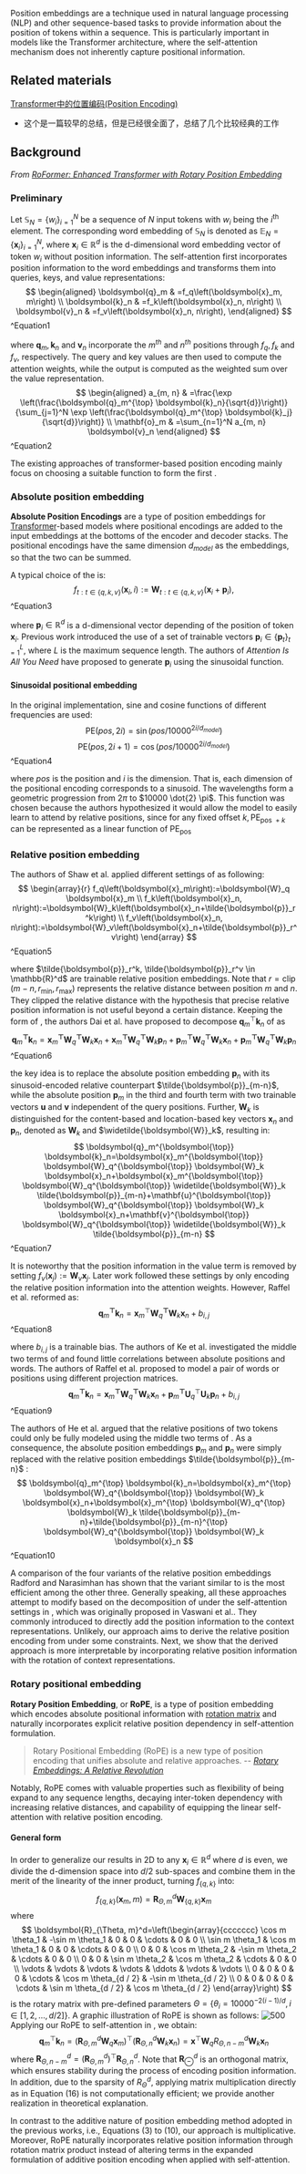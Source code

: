 Position embeddings are a technique used in natural language processing (NLP) and other sequence-based tasks to provide information about the position of tokens within a sequence. This is particularly important in models like the Transformer architecture, where the self-attention mechanism does not inherently capture positional information.

## Related materials

[Transformer中的位置编码(Position Encoding)](https://0809zheng.github.io/2022/07/01/posencode.html)
- 这个是一篇较早的总结，但是已经很全面了，总结了几个比较经典的工作



## Background

*From [RoFormer: Enhanced Transformer with Rotary Position Embedding](https://arxiv.org/abs/2104.09864)*

### Preliminary

Let $\mathbb{S}_N=\left\{w_i\right\}_{i=1}^N$ be a sequence of $N$ input tokens with $w_i$ being the $i^{\text {th }}$ element. The corresponding word embedding of $\mathbb{S}_N$ is denoted as $\mathbb{E}_N=\left\{\boldsymbol{x}_i\right\}_{i=1}^N$, where $\boldsymbol{x}_i \in \mathbb{R}^d$ is the d-dimensional word embedding vector of token $w_i$ without position information. The self-attention first incorporates position information to the word embeddings and transforms them into queries, keys, and value representations: 
$$
\begin{aligned}
\boldsymbol{q}_m & =f_q\left(\boldsymbol{x}_m, m\right) \\
\boldsymbol{k}_n & =f_k\left(\boldsymbol{x}_n, n\right) \\
\boldsymbol{v}_n & =f_v\left(\boldsymbol{x}_n, n\right),
\end{aligned}
$$
^Equation1

where $\boldsymbol{q}_m, \boldsymbol{k}_n$ and $\boldsymbol{v}_n$ incorporate the $m^{t h}$ and $n^{t h}$ positions through $f_q, f_k$ and $f_v$, respectively. The query and key values are then used to compute the attention weights, while the output is computed as the weighted sum over the value representation.
$$
\begin{aligned}
a_{m, n} & =\frac{\exp \left(\frac{\boldsymbol{q}_m^{\top} \boldsymbol{k}_n}{\sqrt{d}}\right)}{\sum_{j=1}^N \exp \left(\frac{\boldsymbol{q}_m^{\top} \boldsymbol{k}_j}{\sqrt{d}}\right)} \\
\mathbf{o}_m & =\sum_{n=1}^N a_{m, n} \boldsymbol{v}_n
\end{aligned}
$$
^Equation2

The existing approaches of transformer-based position encoding mainly focus on choosing a suitable function to form the first [](.md#^Equation1%7CEquation%20(1)).

### Absolute position embedding

**Absolute Position Encodings** are a type of position embeddings for [Transformer](https://paperswithcode.com/method/transformer)-based models where positional encodings are added to the input embeddings at the bottoms of the encoder and decoder stacks. The positional encodings have the same dimension $d_{model}$ as the embeddings, so that the two can be summed. 

A typical choice of the [](.md#^Equation1%7CEquation%20(1)) is:
$$
f_{t: t \in\{q, k, v\}}\left(\boldsymbol{x}_i, i\right):=\boldsymbol{W}_{t: t \in\{q, k, v\}}\left(\boldsymbol{x}_i+\boldsymbol{p}_i\right),
$$
^Equation3

where $\boldsymbol{p}_i \in \mathbb{R}^d$ is a d-dimensional vector depending of the position of token $\boldsymbol{x}_i$. Previous work introduced the use of a set of trainable vectors $\boldsymbol{p}_i \in\left\{\boldsymbol{p}_t\right\}_{t=1}^L$, where $L$ is the maximum sequence length. The authors of *Attention Is All You Need* have proposed to generate $\boldsymbol{p}_i$ using the sinusoidal function.

#### Sinusoidal positional embedding

In the original implementation, sine and cosine functions of different frequencies are used:
$$\text{PE}\left(pos, 2i\right) = \sin\left(pos/10000^{2i/d_{model}}\right) $$
$$ \text{PE}\left(pos, 2i+1\right) = \cos\left(pos/10000^{2i/d_{model}}\right) $$
^Equation4

where $pos$ is the position and $i$ is the dimension. That is, each dimension of the positional encoding corresponds to a sinusoid. The wavelengths form a geometric progression from $2 \pi$ to $10000 \dot{2} \pi$. This function was chosen because the authors hypothesized it would allow the model to easily learn to attend by relative positions, since for any fixed offset $k, \mathrm{PE}_{\text {pos }+k}$ can be represented as a linear function of $\mathrm{PE}_{\text {pos }}$

### Relative position embedding

The authors of Shaw et al. applied different settings of [](.md#^Equation1%7CEquation%20(1)) as following:
$$
\begin{array}{r}
f_q\left(\boldsymbol{x}_m\right):=\boldsymbol{W}_q \boldsymbol{x}_m \\
f_k\left(\boldsymbol{x}_n, n\right):=\boldsymbol{W}_k\left(\boldsymbol{x}_n+\tilde{\boldsymbol{p}}_r^k\right) \\
f_v\left(\boldsymbol{x}_n, n\right):=\boldsymbol{W}_v\left(\boldsymbol{x}_n+\tilde{\boldsymbol{p}}_r^v\right)
\end{array}
$$
^Equation5

where $\tilde{\boldsymbol{p}}_r^k, \tilde{\boldsymbol{p}}_r^v \in \mathbb{R}^d$ are trainable relative position embeddings. Note that $r=\operatorname{clip}\left(m-n, r_{\min }, r_{\max }\right)$ represents the relative distance between position $m$ and $n$. They clipped the relative distance with the hypothesis that precise relative position information is not useful beyond a certain distance. Keeping the form of [](.md#^Equation3%7CEquation%20(3)), the authors Dai et al. have proposed to decompose $\boldsymbol{q}_m^{\top} \boldsymbol{k}_n$ of [](.md#^Equation2%7CEquation%20(2)) as
$$
\boldsymbol{q}_m^{\boldsymbol{\top}} \boldsymbol{k}_n=\boldsymbol{x}_m^{\boldsymbol{\top}} \boldsymbol{W}_q^{\boldsymbol{\top}} \boldsymbol{W}_k \boldsymbol{x}_n+\boldsymbol{x}_m^{\boldsymbol{\top}} \boldsymbol{W}_q^{\boldsymbol{\top}} \boldsymbol{W}_k \boldsymbol{p}_n+\boldsymbol{p}_m^{\boldsymbol{\top}} \boldsymbol{W}_q^{\boldsymbol{\top}} \boldsymbol{W}_k \boldsymbol{x}_n+\boldsymbol{p}_m^{\boldsymbol{\top}} \boldsymbol{W}_q^{\boldsymbol{\top}} \boldsymbol{W}_k \boldsymbol{p}_n
$$
^Equation6

the key idea is to replace the absolute position embedding $\boldsymbol{p}_n$ with its sinusoid-encoded relative counterpart $\tilde{\boldsymbol{p}}_{m-n}$, while the absolute position $\boldsymbol{p}_m$ in the third and fourth term with two trainable vectors $\mathbf{u}$ and $\mathbf{v}$ independent of the query positions. Further, $\boldsymbol{W}_k$ is distinguished for the content-based and location-based key vectors $\boldsymbol{x}_n$ and $\boldsymbol{p}_n$, denoted as $\boldsymbol{W}_k$ and $\widetilde{\boldsymbol{W}}_k$, resulting in:
$$
\boldsymbol{q}_m^{\boldsymbol{\top}} \boldsymbol{k}_n=\boldsymbol{x}_m^{\boldsymbol{\top}} \boldsymbol{W}_q^{\boldsymbol{\top}} \boldsymbol{W}_k \boldsymbol{x}_n+\boldsymbol{x}_m^{\boldsymbol{\top}} \boldsymbol{W}_q^{\boldsymbol{\top}} \widetilde{\boldsymbol{W}}_k \tilde{\boldsymbol{p}}_{m-n}+\mathbf{u}^{\boldsymbol{\top}} \boldsymbol{W}_q^{\boldsymbol{\top}} \boldsymbol{W}_k \boldsymbol{x}_n+\mathbf{v}^{\boldsymbol{\top}} \boldsymbol{W}_q^{\boldsymbol{\top}} \widetilde{\boldsymbol{W}}_k \tilde{\boldsymbol{p}}_{m-n}
$$
^Equation7

It is noteworthy that the position information in the value term is removed by setting $f_v\left(\boldsymbol{x}_j\right):=\boldsymbol{W}_v \boldsymbol{x}_j$. Later work followed these settings by only encoding the relative position information into the attention weights. However, Raffel et al. reformed [](.md#^Equation6%7CEquation%20(6)) as:
$$
\boldsymbol{q}_m^{\boldsymbol{\top}} \boldsymbol{k}_n=\boldsymbol{x}_m^{\top} \boldsymbol{W}_q^{\boldsymbol{\top}} \boldsymbol{W}_k \boldsymbol{x}_n+b_{i, j}
$$
^Equation8

where $b_{i, j}$ is a trainable bias. The authors of Ke et al. investigated the middle two terms of [](.md#^Equation6%7CEquation%20(6)) and found little correlations between absolute positions and words. The authors of Raffel et al. proposed to model a pair of words or positions using different projection matrices.
$$
\boldsymbol{q}_m^{\boldsymbol{\top}} \boldsymbol{k}_n=\boldsymbol{x}_m^{\boldsymbol{\top}} \boldsymbol{W}_q^{\boldsymbol{\top}} \boldsymbol{W}_k \boldsymbol{x}_n+\boldsymbol{p}_m^{\boldsymbol{\top}} \mathbf{U}_q^{\top} \mathbf{U}_k \boldsymbol{p}_n+b_{i, j}
$$
^Equation9

The authors of He et al. argued that the relative positions of two tokens could only be fully modeled using the middle two terms of [](.md#^Equation6%7CEquation%20(6)). As a consequence, the absolute position embeddings $\boldsymbol{p}_m$ and $\boldsymbol{p}_n$ were simply replaced with the relative position embeddings $\tilde{\boldsymbol{p}}_{m-n}$ :
$$
\boldsymbol{q}_m^{\top} \boldsymbol{k}_n=\boldsymbol{x}_m^{\top} \boldsymbol{W}_q^{\boldsymbol{\top}} \boldsymbol{W}_k \boldsymbol{x}_n+\boldsymbol{x}_m^{\top} \boldsymbol{W}_q^{\top} \boldsymbol{W}_k \tilde{\boldsymbol{p}}_{m-n}+\tilde{\boldsymbol{p}}_{m-n}^{\top} \boldsymbol{W}_q^{\boldsymbol{\top}} \boldsymbol{W}_k \boldsymbol{x}_n
$$
^Equation10

A comparison of the four variants of the relative position embeddings Radford and Narasimhan has shown that the variant similar to [](.md#^Equation10%7CEquation%20(10)) is the most efficient among the other three. Generally speaking, all these approaches attempt to modify [](.md#^Equation6%7CEquation%20(6)) based on the decomposition of [](.md#^Equation3%7CEquation%20(3)) under the self-attention settings in [](.md#^Equation2%7CEquation%20(2)), which was originally proposed in Vaswani et al.. They commonly introduced to directly add the position information to the context representations. Unlikely, our approach aims to derive the relative position encoding from [](.md#^Equation1%7CEquation%20(1)) under some constraints. Next, we show that the derived approach is more interpretable by incorporating relative position information with the rotation of context representations.

### Rotary positional embedding

**Rotary Position Embedding**, or **RoPE**, is a type of position embedding which encodes absolute positional information with [rotation matrix](https://en.wikipedia.org/wiki/Rotation_matrix) and naturally incorporates explicit relative position dependency in self-attention formulation. 

> Rotary Positional Embedding (RoPE) is a new type of position encoding that unifies absolute and relative approaches.
> -- <cite>[Rotary Embeddings: A Relative Revolution](https://blog.eleuther.ai/rotary-embeddings/)</cite>

Notably, RoPE comes with valuable properties such as flexibility of being expand to any sequence lengths, decaying inter-token dependency with increasing relative distances, and capability of equipping the linear self-attention with relative position encoding.

#### General form

In order to generalize our results in 2D to any $\boldsymbol{x}_i \in \mathbb{R}^d$ where $d$ is even, we divide the d-dimension space into $d / 2$ sub-spaces and combine them in the merit of the linearity of the inner product, turning $f_{\{q, k\}}$ into:
$$
f_{\{q, k\}}\left(\boldsymbol{x}_m, m\right)=\boldsymbol{R}_{\Theta, m}^d \boldsymbol{W}_{\{q, k\}} \boldsymbol{x}_m
$$
where
$$
\boldsymbol{R}_{\Theta, m}^d=\left(\begin{array}{ccccccc}
\cos m \theta_1 & -\sin m \theta_1 & 0 & 0 & \cdots & 0 & 0 \\
\sin m \theta_1 & \cos m \theta_1 & 0 & 0 & \cdots & 0 & 0 \\
0 & 0 & \cos m \theta_2 & -\sin m \theta_2 & \cdots & 0 & 0 \\
0 & 0 & \sin m \theta_2 & \cos m \theta_2 & \cdots & 0 & 0 \\
\vdots & \vdots & \vdots & \vdots & \ddots & \vdots & \vdots \\
0 & 0 & 0 & 0 & \cdots & \cos m \theta_{d / 2} & -\sin m \theta_{d / 2} \\
0 & 0 & 0 & 0 & \cdots & \sin m \theta_{d / 2} & \cos m \theta_{d / 2}
\end{array}\right)
$$
is the rotary matrix with pre-defined parameters $\Theta=\left\{\theta_i=10000^{-2(i-1) / d}, i \in[1,2, \ldots, d / 2]\right\}$. A graphic illustration of RoPE is shown as follows:
![500](../../../../../Attachments/4.%20Artificial%20intelligence/2.%20Approaches/Artificial%20neural%20network/Large%20language%20model/Transformer/Position%20embedding/IMG-20250410192151400.png)
Applying our RoPE to self-attention in [](.md#^Equation2%7CEquation%20(2)), we obtain:
$$
\boldsymbol{q}_m^{\top} \boldsymbol{k}_n=\left(\boldsymbol{R}_{\Theta, m}^d \boldsymbol{W}_q \boldsymbol{x}_m\right)^{\top}\left(\boldsymbol{R}_{\Theta, n}^d \boldsymbol{W}_k \boldsymbol{x}_n\right)=\boldsymbol{x}^{\top} \boldsymbol{W}_q R_{\Theta, n-m}^d \boldsymbol{W}_k \boldsymbol{x}_n
$$
where $\boldsymbol{R}_{\Theta, n-m}^d=\left(\boldsymbol{R}_{\Theta, m}^d\right)^{\top} \boldsymbol{R}_{\Theta, n}^d$. Note that $\boldsymbol{R}_{\ominus}^d$ is an orthogonal matrix, which ensures stability during the process of encoding position information. In addition, due to the sparsity of $R_{\Theta}^d$, applying matrix multiplication directly as in Equation (16) is not computationally efficient; we provide another realization in theoretical explanation.

In contrast to the additive nature of position embedding method adopted in the previous works, i.e., Equations (3) to (10), our approach is multiplicative. Moreover, RoPE naturally incorporates relative position information through rotation matrix product instead of altering terms in the expanded formulation of additive position encoding when applied with self-attention.




